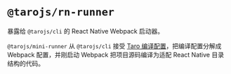 # `@tarojs/rn-runner`

暴露给 `@tarojs/cli` 的 React Native Webpack 启动器。

`@tarojs/mini-runner` 从 `@tarojs/cli` 接受 [Taro 编译配置](https://taro-docs.jd.com/taro/docs/config.html)，把编译配置分解成 Webpack 配置，并刚启动 Webpack 把项目源码编译为适配 React Native 目录结构的代码。
